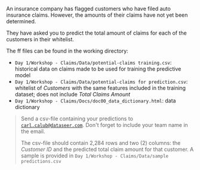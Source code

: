 An insurance company has flagged customers who have filed auto insurance claims. However, the amounts of their claims have not yet been determined.

They have asked you to predict the total amount of claims for each of the customers in their whitelist.

The ff files can be found in the working directory:

* `Day 1/Workshop - Claims/Data/potential-claims training.csv`: historical data on claims made to be used for training the predictive model
* `Day 1/Workshop - Claims/Data/potential-claims for prediction.csv`: whitelist of *Customers* with the same features included in the training dataset; does not include *Total Claims Amount*
* `Day 1/Workshop - Claims/Docs/doc00_data_dictionary.html`: data dictionary

> Send a csv-file containing your predictions to [`carl.calub@dataseer.com`](mailto:carl.calub@dataseer.com).  Don't forget to include your team name in the email.
>
> The csv-file should contain 2,284 rows and two (2) columns: the *Customer ID* and the predicted total claim amount for that customer.  A sample is provided in `Day 1/Workshop - Claims/Data/sample predictions.csv`
